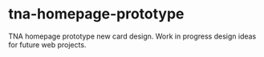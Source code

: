 # tna-homepage-prototype
TNA homepage prototype new card design. Work in progress design ideas for future web projects.
